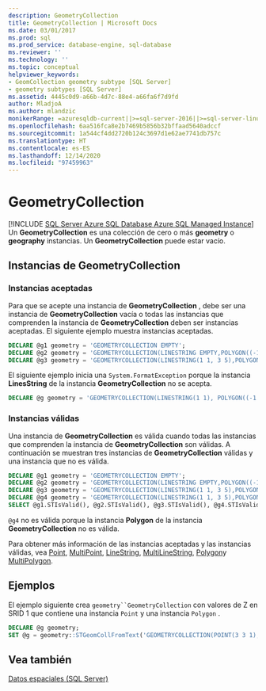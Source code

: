 ```yaml
---
description: GeometryCollection
title: GeometryCollection | Microsoft Docs
ms.date: 03/01/2017
ms.prod: sql
ms.prod_service: database-engine, sql-database
ms.reviewer: ''
ms.technology: ''
ms.topic: conceptual
helpviewer_keywords:
- GeomCollection geometry subtype [SQL Server]
- geometry subtypes [SQL Server]
ms.assetid: 4445c0d9-a66b-4d7c-88e4-a66fa6f7d9fd
author: MladjoA
ms.author: mlandzic
monikerRange: =azuresqldb-current||>=sql-server-2016||>=sql-server-linux-2017||=azuresqldb-mi-current
ms.openlocfilehash: 6aa516fca8e2b7469b5856b32bffaad5640adccf
ms.sourcegitcommit: 1a544cf4dd2720b124c3697d1e62ae7741db757c
ms.translationtype: HT
ms.contentlocale: es-ES
ms.lasthandoff: 12/14/2020
ms.locfileid: "97459963"
---
```

# <a name="geometrycollection"></a>GeometryCollection
[!INCLUDE [SQL Server Azure SQL Database Azure SQL Managed Instance](../../includes/applies-to-version/sql-asdb-asdbmi.md)]
  Un **GeometryCollection** es una colección de cero o más **geometry** o **geography** instancias. Un **GeometryCollection** puede estar vacío.  
  
## <a name="geometrycollection-instances"></a>Instancias de GeometryCollection  
  
### <a name="accepted-instances"></a>Instancias aceptadas  
 Para que se acepte una instancia de **GeometryCollection** , debe ser una instancia de **GeometryCollection** vacía o todas las instancias que comprenden la instancia de **GeometryCollection** deben ser instancias aceptadas. El siguiente ejemplo muestra instancias aceptadas.  
  
```sql  
DECLARE @g1 geometry = 'GEOMETRYCOLLECTION EMPTY';  
DECLARE @g2 geometry = 'GEOMETRYCOLLECTION(LINESTRING EMPTY,POLYGON((-1 -1, -1 -5, -5 -5, -5 -1, -1 -1)))';  
DECLARE @g3 geometry = 'GEOMETRYCOLLECTION(LINESTRING(1 1, 3 5),POLYGON((-1 -1, -1 -5, -5 -5, -5 -1, -1 -1)))';  
```  
  
 El siguiente ejemplo inicia una `System.FormatException` porque la instancia **LinesString** de la instancia **GeometryCollection** no se acepta.  
  
```sql  
DECLARE @g geometry = 'GEOMETRYCOLLECTION(LINESTRING(1 1), POLYGON((-1 -1, -1 -5, -5 -5, -5 -1, -1 -1)))';  
```  
  
### <a name="valid-instances"></a>Instancias válidas  
 Una instancia de **GeometryCollection** es válida cuando todas las instancias que comprenden la instancia de **GeometryCollection** son válidas. A continuación se muestran tres instancias de **GeometryCollection** válidas y una instancia que no es válida.  
  
```sql  
DECLARE @g1 geometry = 'GEOMETRYCOLLECTION EMPTY';  
DECLARE @g2 geometry = 'GEOMETRYCOLLECTION(LINESTRING EMPTY,POLYGON((-1 -1, -1 -5, -5 -5, -5 -1, -1 -1)))';  
DECLARE @g3 geometry = 'GEOMETRYCOLLECTION(LINESTRING(1 1, 3 5),POLYGON((-1 -1, -1 -5, -5 -5, -5 -1, -1 -1)))';  
DECLARE @g4 geometry = 'GEOMETRYCOLLECTION(LINESTRING(1 1, 3 5),POLYGON((-1 -1, 1 -5, -5 5, -5 -1, -1 -1)))';  
SELECT @g1.STIsValid(), @g2.STIsValid(), @g3.STIsValid(), @g4.STIsValid();  
```  
  
 `@g4` no es válida porque la instancia **Polygon** de la instancia **GeometryCollection** no es válida.  
  
 Para obtener más información de las instancias aceptadas y las instancias válidas, vea [Point](../../relational-databases/spatial/point.md), [MultiPoint](../../relational-databases/spatial/multipoint.md), [LineString](../../relational-databases/spatial/linestring.md), [MultiLineString](../../relational-databases/spatial/multilinestring.md), [Polygon](../../relational-databases/spatial/polygon.md)y [MultiPolygon](../../relational-databases/spatial/multipolygon.md).  
  
## <a name="examples"></a>Ejemplos  
 El ejemplo siguiente crea `geometry``GeometryCollection` con valores de Z en SRID 1 que contiene una instancia `Point` y una instancia `Polygon` .  
  
```sql  
DECLARE @g geometry;  
SET @g = geometry::STGeomCollFromText('GEOMETRYCOLLECTION(POINT(3 3 1), POLYGON((0 0 2, 1 10 3, 1 0 4, 0 0 2)))', 1);  
```  
  
## <a name="see-also"></a>Vea también  
 [Datos espaciales &#40;SQL Server&#41;](../../relational-databases/spatial/spatial-data-sql-server.md)  
  
  
